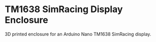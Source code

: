 # TM1638 SimRacing Display Enclosure
3D printed enclosure for an Arduino Nano TM1638 SimRacing display.
